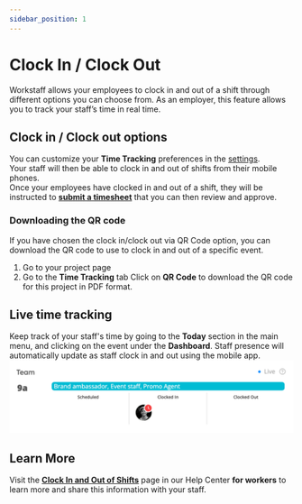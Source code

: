 ```yaml
---
sidebar_position: 1
---
```


# Clock In / Clock Out

Workstaff allows your employees to clock in and out of a shift through different options you can choose from.
As an employer, this feature allows you to track your staff’s time in real time. 


## Clock in / Clock out options  
You can customize your **Time Tracking** preferences in the [settings](../customize/account.md).   
Your staff will then be able to clock in and out of shifts from their mobile phones.  
Once your employees have clocked in and out of a shift, they will be instructed to **[submit a timesheet](submissions.md)** that you can then review and approve. 

### Downloading the QR code
If you have chosen the clock in/clock out via QR Code option, you can download the QR code to use to clock in and out of a specific event.

1. Go to your project page
2. Go to the **Time Tracking** tab
Click on **QR Code** to download the QR code for this project in PDF format.

## Live time tracking 
Keep track of your staff's time by going to the **Today** section in the main menu, and clicking on the event under the **Dashboard**. Staff presence will automatically update as staff clock in and out using the mobile app. 
![img.png](img.png)

## Learn More
Visit the [**Clock In and Out of Shifts**](../../workers/manage-your-time/clockin.md) page in our Help Center **for workers** to learn more and share this information with your staff. 

